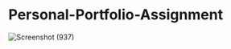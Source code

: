 # Personal-Portfolio-Assignment
![Screenshot (937)](https://github.com/user-attachments/assets/4469d71d-3d0c-49fb-bd9e-96f301416a92)
